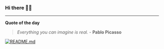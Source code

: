 ### Hi there 👋🏻


---

**Quote of the day**

> *Everything you can imagine is real.* - **Pablo Picasso** 

[![README.md](https://github.com/marcolovazzano/marcolovazzano/actions/workflows/readme.yml/badge.svg?branch=main)](https://github.com/marcolovazzano/marcolovazzano/actions/workflows/readme.yml)
